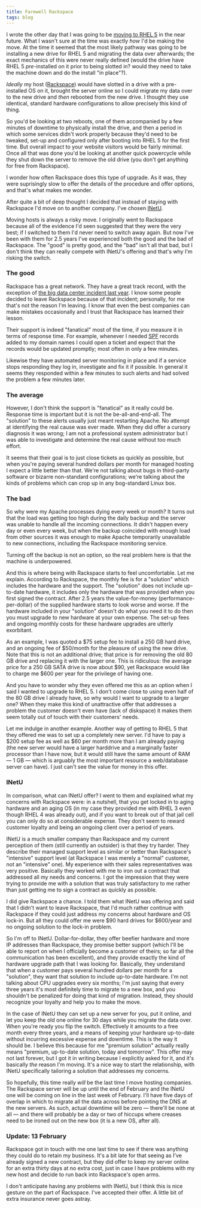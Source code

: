```yaml
---
title: Farewell Rackspace
tags: blog
---
```


I wrote the other day that I was going to be [moving to RHEL 5](http://www.wincent.com/a/about/wincent/weblog/archives/2008/01/moving_to_rhel.php) in the near future. What I wasn't sure at the time was exactly _how_ I'd be making the move. At the time it seemed that the most likely pathway was going to be installing a new drive for RHEL 5 and migrating the data over afterwards; the exact mechanics of this were never really defined (would the drive have RHEL 5 _pre_-installed on it prior to being slotted in? would they need to take the machine down and do the install "in place"?).

_Ideally_ my host ([Rackspace](http://rackspace.com/)) would have slotted in a drive with a pre-installed OS on it, brought the server online so I could migrate my data over to the new drive and _then_ rebooted from the new drive. I thought they use identical, standard hardware configurations to allow precisely this kind of thing.

So you'd be looking at two reboots, one of them accompanied by a few minutes of downtime to physically install the drive, and then a period in which some services didn't work properly because they'd need to be tweaked, set-up and configured only after booting into RHEL 5 for the first time. But overall impact to your website visitors would be fairly minimal. Once all that was done you'd be looking at another quick powercycle while they shut down the server to remove the old drive (you don't get anything for free from Rackspace).

I wonder how often Rackspace does this type of upgrade. As it was, they were suprisingly slow to offer the details of the procedure and offer options, and that's what makes me wonder.

After quite a bit of deep thought I decided that instead of staying with Rackspace I'd move on to another company. I've chosen [INetU](http://inetu.net/).

Moving hosts is always a risky move. I originally went to Rackspace because all of the evidence I'd seen suggested that they were the very best; if I switched to them I'd never need to switch away again. But now I've been with them for 2.5 years I've experienced both the good and the bad of Rackspace. The "good" is pretty good, and the "bad" isn't all that bad, but I don't think they can really compete with INetU's offering and that's why I'm risking the switch.

### The good

Rackspace has a great network. They have a great track record, with the exception of [the big data center incident last year](http://blog.wired.com/business/2007/11/rackspace-data-.html). I know some people decided to leave Rackspace because of that incident; personally, for me that's not the reason I'm leaving. I know that even the best companies can make mistakes occasionally and I trust that Rackspace has learned their lesson.

Their support is indeed "fanatical" most of the time, if you measure it in terms of response time. For example, whenever I needed [SPF](http://en.wikipedia.org/wiki/Sender_Policy_Framework) records added to my domain names I could open a ticket and expect that the records would be updated promptly; most often in only a few minutes.

Likewise they have automated server monitoring in place and if a service stops responding they log in, investigate and fix it if possible. In general it seems they responded within a few minutes to such alerts and had solved the problem a few minutes later.

### The average

However, I don't think the support is "fanatical" as it really could be. Response time is important but it is not the be-all-and-end-all. The "solution" to these alerts usually just meant restarting Apache. No attempt at identifying the real cause was ever made. When they did offer a cursory diagnosis it was wrong; I am not a professional system administrator but I was able to investigate and determine the real cause without too much effort.

It seems that their goal is to just close tickets as quickly as possible, but when you're paying several hundred dollars per month for managed hosting I expect a little better than that. We're not talking about bugs in third-party software or bizarre non-standard configurations; we're talking about the kinds of problems which can crop up in any bog-standard Linux box.

### The bad

So why were my Apache processes dying every week or month? It turns out that the load was getting too high during the daily backup and the server was unable to handle all the incoming connections. It didn't happen every day or even every week, but when the backup coincided with enough load from other sources it was enough to make Apache temporarily unavailable to new connections, including the Rackspace monitoring service.

Turning off the backup is not an option, so the real problem here is that the machine is underpowered.

And this is where being with Rackspace starts to feel uncomfortable. Let me explain. According to Rackspace, the monthly fee is for a "solution" which includes the hardware and the support. The "solution" does not include up-to-date hardware, it includes only the hardware that was provided when you first signed the contract. After 2.5 years the value-for-money (performance-per-dollar) of the supplied hardware starts to look worse and worse. If the hardware included in your "solution" doesn't do what you need it to do then you must upgrade to new hardware at your own expense. The set-up fees and ongoing monthly costs for these hardware upgrades are utterly exorbitant.

As an example, I was quoted a $75 setup fee to install a 250 GB hard drive, and an ongoing fee of $50/month for the pleasure of using the new drive. Note that this is not an additional drive; that price is for removing the old 80 GB drive and replacing it with the larger one. This is ridiculous: the average price for a 250 GB SATA drive is now about $90, yet Rackspace would like to charge me $600 per year for the privilege of having one.

And you have to wonder why they even offered me this as an option when I said I wanted to upgrade to RHEL 5. I don't come close to using even half of the 80 GB drive I already have, so why would I want to upgrade to a larger one? When they make this kind of unattractive offer that addresses a problem the customer doesn't even have (lack of diskspace) it makes them seem totally out of touch with their customers' needs.

Let me indulge in another example. Another way of getting to RHEL 5 that they offered me was to set up a completely new server. I'd have to pay a $200 setup fee as well as $60 per month more than I am already paying (the new server would have a larger harddrive and a marginally faster processor than I have now, but it would still have the same amount of RAM — 1 GB — which is arguably the most important resource a web/database server can have). I just can't see the value for money in this offer.

### INetU

In comparison, what can INetU offer? I went to them and explained what my concerns with Rackspace were: in a nutshell, that you get locked in to aging hardware and an aging OS (in my case they provided me with RHEL 3 even though RHEL 4 was already out), and if you want to break out of that jail cell you can only do so at considerable expense. They don't seem to reward customer loyalty and being an ongoing client over a period of years.

INetU is a much smaller company than Rackspace and my current perception of them (still currently an outsider) is that they try harder. They describe their managed support level as similar or better than Rackspace's "intensive" support level (at Rackspace I was merely a "normal" customer, not an "intensive" one). My experience with their sales representatives was very positive. Basically they worked with me to iron out a contract that addressed all my needs and concerns. I got the impression that they were trying to provide me with a solution that was truly satisfactory to me rather than just getting me to sign a contract as quickly as possible.

I did give Rackspace a chance. I told them what INetU was offering and said that I didn't want to leave Rackspace, that I'd much rather continue with Rackspace if they could just address my concerns about hardware and OS lock-in. But all they could offer me were $90 hard drives for $600/year and no ongoing solution to the lock-in problem.

So I'm off to INetU. Dollar-for-dollar, they offer beefier hardware and more IP addresses than Rackspace, they promise better support (which I'll be able to report on when I officially become a customer of theirs; so far all the communication has been excellent), and they provide exactly the kind of hardware upgrade path that I was looking for. Basically, they understand that when a customer pays several hundred dollars per month for a "solution", they want that solution to include up-to-date hardware. I'm not talking about CPU upgrades every six months; I'm just saying that every three years it's most definitely time to migrate to a new box, and you shouldn't be penalized for doing that kind of migration. Instead, they should recognize your loyalty and help you to make the move.

In the case of INetU they can set up a new server for you, put it online, and let you keep the old one online for 30 days while you migrate the data over. When you're ready you flip the switch. Effectively it amounts to a free month every three years, and a means of keeping your hardware up-to-date without incurring excessive expense and downtime. This is the way it should be. I believe this because for me "premium solution" actually really means "premium, up-to-date solution, today and tomorrow". This offer may not last forever, but I got it in writing because I explicitly asked for it, and it's basically _the_ reason I'm moving. It's a nice way to start the relationship, with INetU specifically tailoring a solution that addresses my concerns.

So hopefully, this time really _will_ be the last time I move hosting companies. The Rackspace server will be up until the end of February and the INetU one will be coming on line in the last week of February. I'll have five days of overlap in which to migrate all the data across before pointing the DNS at the new servers. As such, actual downtime will be zero — there'll be none at all — and there will probably be a day or two of hiccups where creases need to be ironed out on the new box (it is a new OS, after all).

### Update: 13 February

Rackspace got in touch with me one last time to see if there was anything they could do to retain my business. It's a bit late for that seeing as I've already signed a new contract, but they did offer to keep my server online for an extra thirty days at no extra cost, just in case I have problems with my new host and decide to run back into Rackspace's open arms.

I don't anticipate having any problems with INetU, but I think this is nice gesture on the part of Rackspace. I've accepted their offer. A little bit of extra insurance never goes astray.
